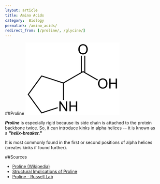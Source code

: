 ```yaml
---
layout: article
title: Amino Acids
category:  Biology
permalink: /amino_acids/
redirect_from: [/proline/, /glycine/]
---
```


##Proline
<img class="small left" src="images/proline.png">

***Proline*** is especially rigid because its side chain is attached to the protein backbone twice. So, it can introduce kinks in alpha helices -- it is known as a ***"helix-breaker."***

It is most commonly found in the first or second positions of alpha helices (creates kinks if found further).

##Sources
* [Proline (Wikipedia)](https://en.wikipedia.org/wiki/Proline)
* [Structural Implications of Proline](http://www.cryst.bbk.ac.uk/PPS2/projects/pauly/proline/struc.html)
* [Proline - Russell Lab](http://www.russelllab.org/aas/Pro.html)